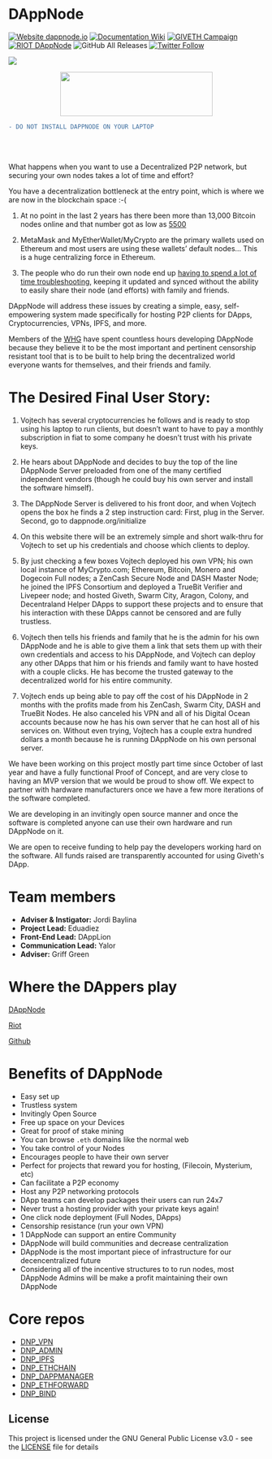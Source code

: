 # DAppNode

[![Website dappnode.io](https://img.shields.io/badge/Website-dappnode.io-brightgreen.svg)](https://dappnode.io/)
[![Documentation Wiki](https://img.shields.io/badge/Documentation-Wiki-brightgreen.svg)](https://github.com/dappnode/DAppNode/wiki)
[![GIVETH Campaign](https://img.shields.io/badge/GIVETH-Campaign-1e083c.svg)](https://alpha.giveth.io/campaigns/OcKJryNwjeidMXi9)
[![RIOT DAppNode](https://img.shields.io/badge/RIOT-DAppNode-blue.svg)](https://riot.im/app/#/room/#DAppNode:matrix.org)
![GitHub All Releases](https://img.shields.io/github/downloads/dappnode/DAppNode/total.svg)
[![Twitter Follow](https://img.shields.io/twitter/follow/espadrine.svg?style=social&label=Follow)](https://twitter.com/DAppNODE?lang=es)

[![](https://github.com/dappnode/DAppNode/raw/master/doc/DAppNodeLogoWide.png)](https://github.com/dappnode/DAppNode/wiki/DAppNode-Installation-Guide)

<p align="center">
  <a href="https://github.com/dappnode/DAppNode/wiki/DAppNode-Installation-Guide">
    <img width="300" height="87" src="https://github.com/dappnode/DAppNode/raw/master/doc/DappnodeInstall.png">
  </a>
</p>

```diff
- DO NOT INSTALL DAPPNODE ON YOUR LAPTOP
```

<br/>
<br/>

What happens when you want to use a Decentralized P2P network, but securing your own nodes takes a lot of time and effort? 

You have a decentralization bottleneck at the entry point, which is where we are now in the blockchain space :-( 

1. At no point in the last 2 years has there been more than 13,000 Bitcoin nodes online and that number got as low as [5500](https://bitnodes.earn.com/dashboard/?days=730)
 
2.  MetaMask and MyEtherWallet/MyCrypto are the primary wallets used on Ethereum and most users are using these wallets’ default nodes… This is a huge centralizing force in Ethereum.

3. The people who do run their own node end up [having to spend a lot of time troubleshooting](https://www.reddit.com/r/ethereum/comments/83a34l/centralization_in_ethereum_infura_metamask/), keeping it updated and synced without the ability to easily share their node (and efforts) with family and friends. 


DAppNode will address these issues by creating a simple, easy, self-empowering system made specifically for hosting P2P clients for DApps, Cryptocurrencies, VPNs, IPFS, and more. 

Members of the [WHG](https://motherboard.vice.com/en_us/article/qvp5b3/how-ethereum-coders-hacked-back-to-rescue-dollar208-million-in-ethereum?lipi=urn%253Ali%253Apage%253Ad_flagship3_profile_view_base_treasury%253B7v09na8XQqySEuI%252FPn%252Bx5Q%253D%253D) have spent countless hours developing DAppNode because they believe it to be the most important and pertinent censorship resistant tool that is to be built to help bring the decentralized world everyone wants for themselves, and their friends and family. 

The Desired Final User Story:
======

1. Vojtech has several cryptocurrencies he follows and is ready to stop using his laptop to run clients, but doesn’t want to have to pay a monthly subscription in fiat to some company he doesn’t trust with his private keys.

2. He hears about DAppNode and decides to buy the top of the line DAppNode Server preloaded from one of the many certified independent vendors (though he could buy his own server and install the software himself).

3. The DAppNode Server is delivered to his front door, and when Vojtech opens the box he finds a 2 step instruction card: First, plug in the Server. Second, go to dappnode.org/initialize

4. On this website there will be an extremely simple and short walk-thru for Vojtech to set up his credentials and choose which clients to deploy.

5. By just checking a few boxes Vojtech deployed his own VPN; his own local instance of MyCrypto.com; Ethereum, Bitcoin, Monero and Dogecoin Full nodes; a ZenCash Secure Node and DASH Master Node; he joined the IPFS Consortium and deployed a TrueBit Verifier and Livepeer node; and hosted Giveth, Swarm City, Aragon, Colony, and Decentraland Helper DApps to support these projects and to ensure that his interaction with these DApps cannot be censored and are fully trustless. 

6. Vojtech then tells his friends and family that he is the admin for his own DAppNode and he is able to give them a link that sets them up with their own credentials and access to his DAppNode, and Vojtech can deploy any other DApps that him or his friends and family want to have hosted with a couple clicks. He has become the trusted gateway to the decentralized world for his entire community. 

7. Vojtech ends up being able to pay off the cost of his DAppNode in 2 months with the profits made from his ZenCash, Swarm City, DASH and TrueBit Nodes. He also canceled his VPN and all of his Digital Ocean accounts because now he has his own server that he can host all of his services on. Without even trying, Vojtech has a couple extra hundred dollars a month because he is running DAppNode on his own personal server.


We have been working on this project mostly part time since October of last year and have a fully functional Proof of Concept, and are very close to having an MVP version that we would be proud to show off. We expect to partner with hardware manufacturers once we have a few more iterations of the software completed. 

We are developing in an invitingly open source manner and once the software is completed anyone can use their own hardware and run DAppNode on it. 

We are open to receive funding to help pay the developers working hard on the software. All funds raised are transparently accounted for using Giveth's DApp.


Team members
======

* **Adviser & Instigator:** Jordi Baylina
* **Project Lead:** Eduadiez
* **Front-End Lead:** DAppLion
* **Communication Lead:** Yalor
* **Adviser:** Griff Green 

Where the DAppers play
======
[DAppNode](https://dappnode.io/)

[Riot](https://riot.im/app/#/room/#dappnode:matrix.org)

[Github](https://github.com/dappnode/DAppNode/wiki/DAppNode-Installation-Guide) 

**Benefits of DAppNode**
======

* Easy set up
* Trustless system 
* Invitingly Open Source
* Free up space on your Devices
* Great for proof of stake mining
* You can browse `.eth` domains like the normal web
* You take control of your Nodes 
* Encourages people to have their own server
* Perfect for projects that reward you for hosting, (Filecoin, Mysterium, etc)
* Can facilitate a P2P economy
* Host any P2P networking protocols
* DApp teams can develop packages their users can run 24x7 
* Never trust a hosting provider with your private keys again!
* One click node deployment (Full Nodes, DApps)
* Censorship resistance (run your own VPN) 
* 1 DAppNode can support an entire Community
* DAppNode will build communities and decrease centralization 
* DAppNode is the most important piece of infrastructure for our decencentralized future
* Considering all of the incentive structures to to run nodes, most DAppNode Admins will be make a profit maintaining their own DAppNode

# Core repos

* [DNP_VPN](https://github.com/dappnode/DNP_VPN)
* [DNP_ADMIN](https://github.com/dappnode/DNP_ADMIN)
* [DNP_IPFS](https://github.com/dappnode/DNP_IPFS)
* [DNP_ETHCHAIN](https://github.com/dappnode/DNP_ETHCHAIN)
* [DNP_DAPPMANAGER](https://github.com/dappnode/DNP_DAPPMANAGER)
* [DNP_ETHFORWARD](https://github.com/dappnode/DNP_ETHFORWARD)
* [DNP_BIND](https://github.com/dappnode/DNP_BIND)

## License

This project is licensed under the GNU General Public License v3.0 - see the [LICENSE](LICENSE) file for details
